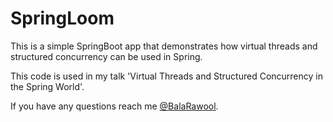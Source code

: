# SpringLoom

This is a simple SpringBoot app that demonstrates how virtual threads and structured concurrency can be used in Spring.

This code is used in my talk 'Virtual Threads and Structured Concurrency in the Spring World'.

If you have any questions reach me [@BalaRawool](https://twitter.com/BalaRawool).
